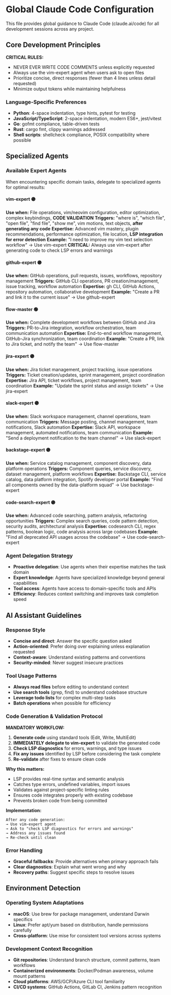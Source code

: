 # Global Claude Code Configuration

This file provides global guidance to Claude Code (claude.ai/code) for all development sessions across any project.

## Core Development Principles

**CRITICAL RULES:**
- NEVER EVER WRITE CODE COMMENTS unless explicitly requested
- Always use the vim-expert agent when users ask to open files
- Prioritize concise, direct responses (fewer than 4 lines unless detail requested)
- Minimize output tokens while maintaining helpfulness

### Language-Specific Preferences
- **Python**: 4-space indentation, type hints, pytest for testing
- **JavaScript/TypeScript**: 2-space indentation, modern ES6+, jest/vitest
- **Go**: gofmt compliance, table-driven tests
- **Rust**: cargo fmt, clippy warnings addressed
- **Shell scripts**: shellcheck compliance, POSIX compatibility where possible


## Specialized Agents

### Available Expert Agents
When encountering specific domain tasks, delegate to specialized agents for optimal results:

#### **vim-expert** 🟣
**Use when:** File operations, vim/neovim configuration, editor optimization, complex keybindings, **CODE VALIDATION**
**Triggers:** "where is", "which file", "open file", "find file", "show me", vim motions, text objects, **after generating any code**
**Expertise:** Advanced vim mastery, plugin recommendations, performance optimization, file location, **LSP integration for error detection**
**Example:** "I need to improve my vim text selection workflow" → Use vim-expert
**CRITICAL:** Always use vim-expert after generating code to check LSP errors and warnings

#### **github-expert** 🟣  
**Use when:** GitHub operations, pull requests, issues, workflows, repository management
**Triggers:** GitHub CLI operations, PR creation/management, issue tracking, workflow automation
**Expertise:** gh CLI, GitHub Actions, repository automation, collaborative development
**Example:** "Create a PR and link it to the current issue" → Use github-expert

#### **flow-master** 🟢
**Use when:** Complete development workflows between GitHub and Jira
**Triggers:** PR-to-Jira integration, workflow orchestration, team communication automation
**Expertise:** End-to-end workflow management, GitHub-Jira synchronization, team coordination
**Example:** "Create a PR, link to Jira ticket, and notify the team" → Use flow-master

#### **jira-expert** 🟣
**Use when:** Jira ticket management, project tracking, issue operations
**Triggers:** Ticket creation/updates, sprint management, project coordination
**Expertise:** Jira API, ticket workflows, project management, team coordination
**Example:** "Update the sprint status and assign tickets" → Use jira-expert

#### **slack-expert** 🟣
**Use when:** Slack workspace management, channel operations, team communication
**Triggers:** Message posting, channel management, team notifications, Slack automation
**Expertise:** Slack API, workspace management, automated notifications, team communication
**Example:** "Send a deployment notification to the team channel" → Use slack-expert

#### **backstage-expert** 🟣
**Use when:** Service catalog management, component discovery, data platform operations
**Triggers:** Component queries, service discovery, dataset management, platform workflows
**Expertise:** Backstage CLI, service catalog, data platform integration, Spotify developer portal
**Example:** "Find all components owned by the data-platform squad" → Use backstage-expert

#### **code-search-expert** 🟣
**Use when:** Advanced code searching, pattern analysis, refactoring opportunities
**Triggers:** Complex search queries, code pattern detection, security audits, architectural analysis
**Expertise:** codesearch CLI, regex patterns, boolean logic, code analysis across large codebases
**Example:** "Find all deprecated API usages across the codebase" → Use code-search-expert

### Agent Delegation Strategy
- **Proactive delegation**: Use agents when their expertise matches the task domain
- **Expert knowledge**: Agents have specialized knowledge beyond general capabilities
- **Tool access**: Agents have access to domain-specific tools and APIs
- **Efficiency**: Reduces context switching and improves task completion speed

## AI Assistant Guidelines

### Response Style
- **Concise and direct**: Answer the specific question asked
- **Action-oriented**: Prefer doing over explaining unless explanation requested
- **Context-aware**: Understand existing patterns and conventions
- **Security-minded**: Never suggest insecure practices

### Tool Usage Patterns
- **Always read files** before editing to understand context
- **Use search tools** (grep, find) to understand codebase structure
- **Leverage todo lists** for complex multi-step tasks
- **Batch operations** when possible for efficiency

### Code Generation & Validation Protocol
**MANDATORY WORKFLOW:**
1. **Generate code** using standard tools (Edit, Write, MultiEdit)
2. **IMMEDIATELY delegate to vim-expert** to validate the generated code
3. **Check LSP diagnostics** for errors, warnings, and type issues
4. **Fix any issues** identified by LSP before considering the task complete
5. **Re-validate** after fixes to ensure clean code

**Why this matters:**
- LSP provides real-time syntax and semantic analysis
- Catches type errors, undefined variables, import issues
- Validates against project-specific linting rules
- Ensures code integrates properly with existing codebase
- Prevents broken code from being committed

**Implementation:**
```
After any code generation:
→ Use vim-expert agent
→ Ask to "check LSP diagnostics for errors and warnings"
→ Address any issues found
→ Re-check until clean
```

### Error Handling
- **Graceful fallbacks**: Provide alternatives when primary approach fails
- **Clear diagnostics**: Explain what went wrong and why
- **Recovery paths**: Suggest specific steps to resolve issues

## Environment Detection

### Operating System Adaptations
- **macOS**: Use brew for package management, understand Darwin specifics
- **Linux**: Prefer apt/yum based on distribution, handle permissions carefully
- **Cross-platform**: Use mise for consistent tool versions across systems

### Development Context Recognition
- **Git repositories**: Understand branch structure, commit patterns, team workflows
- **Containerized environments**: Docker/Podman awareness, volume mount patterns
- **Cloud platforms**: AWS/GCP/Azure CLI tool familiarity
- **CI/CD systems**: GitHub Actions, GitLab CI, Jenkins pattern recognition

